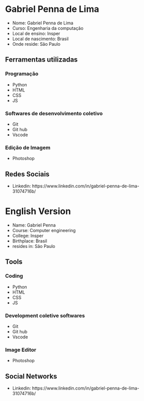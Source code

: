 <h1>Gabriel Penna de Lima</h1>

<ul>
  <li>Nome: Gabriel Penna de Lima</li>
  <li>Curso: Engenharia da computação</li>
  <li>Local de ensino: Insper</li>
  <li>Local de nascimento: Brasil</li>
  <li>Onde reside: São Paulo</li>
</ul>

<h2>Ferramentas utilizadas</h2>
<h3>Programação</h3>
<ul>
  <li>Python</li>
  <li>HTML</li>
  <li>CSS</li>
  <li>JS</li>
</ul>
<h3>Softwares de desenvolvimento coletivo</h3>
<ul>
  <li>Git</li>
  <li>Git hub</li>
  <li>Vscode</li>
</ul>
<h3>Edição de Imagem</h3>
<ul>
  <li>Photoshop</li>
</ul>

<h2>Redes Sociais</h2>
<ul>
  <li>Linkedin: https://www.linkedin.com/in/gabriel-penna-de-lima-31074716b/ </li>
</ul>

<h1>English Version</h1>

<ul>
  <li>Name: Gabriel Penna</li>
  <li>Course: Computer engineering</li>
  <li>College: Insper</li>
  <li>Birthplace: Brasil</li>
  <li>resides in: São Paulo</li>
</ul>

<h2>Tools</h2>
<h3>Coding</h3>
<ul>
  <li>Python</li>
  <li>HTML</li>
  <li>CSS</li>
  <li>JS</li>
</ul>
<h3>Development coletive softwares</h3>
<ul>
  <li>Git</li>
  <li>Git hub</li>
  <li>Vscode</li>
</ul>
<h3>Image Editor</h3>
<ul>
  <li>Photoshop</li>
</ul>

<h2>Social Networks</h2>
<ul>
  <li>Linkedin: https://www.linkedin.com/in/gabriel-penna-de-lima-31074716b/ </li>
</ul>
